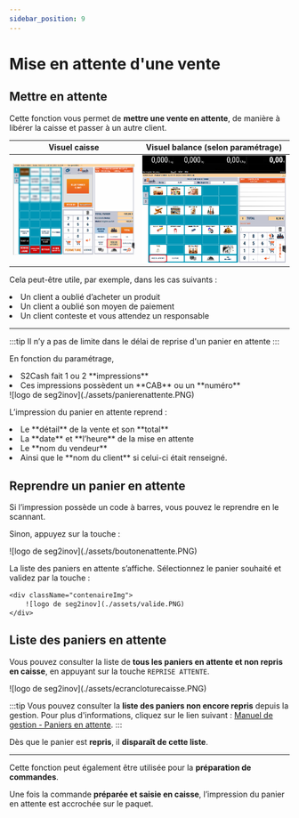 ```yaml
---
sidebar_position: 9
---
```


# Mise en attente d'une vente

## Mettre en attente

Cette fonction vous permet de **mettre une vente en attente**, de manière à libérer la caisse et passer à un autre client.

| Visuel caisse | Visuel balance (selon paramétrage) |
|:-----------:|:-----------:|
|![illustration aspect test](./assets/miseenattente.PNG) | ![illustration aspect test](./assets/balanceattente.PNG)   |

Cela peut-être utile, par exemple, dans les cas suivants : 

<li> Un client a oublié d’acheter un produit </li>
<li> Un client a oublié son moyen de paiement </li>
<li> Un client conteste et vous attendez un responsable </li>

------------------------------

:::tip
Il n’y a pas de limite dans le délai de reprise d'un panier en attente
:::

En fonction du paramétrage, 

<li> S2Cash fait 1 ou 2 **impressions** </li>
<li> Ces impressions possèdent un **CAB** ou un **numéro** </li>

<div className="contenaireImg">
        ![logo de seg2inov](./assets/panierenattente.PNG) 
    </div>

L’impression du panier en attente reprend :

<li> Le **détail** de la vente et son **total** </li>
<li> La **date** et **l’heure** de la mise en attente </li>
<li> Le **nom du vendeur** </li>
<li> Ainsi que le **nom du client** si celui-ci était renseigné. </li>

## Reprendre un panier en attente

Si l’impression possède un code à barres, vous pouvez le reprendre en le scannant. 

Sinon, appuyez sur la touche :

<div className="contenaireImg">
        ![logo de seg2inov](./assets/boutonenattente.PNG) 
    </div>

La liste des paniers en attente s’affiche. Sélectionnez le panier souhaité et validez par la touche : 

    <div className="contenaireImg">
        ![logo de seg2inov](./assets/valide.PNG) 
    </div>

## Liste des paniers en attente

Vous pouvez consulter la liste de **tous les paniers en attente et non repris en caisse**, en appuyant sur la touche ```REPRISE ATTENTE```.

<div className="contenaireImg">
        ![logo de seg2inov](./assets/ecrancloturecaisse.PNG) 
    </div>

:::tip
Vous pouvez consulter la **liste des paniers non encore repris** depuis la gestion. Pour plus d'informations, cliquez sur le lien suivant : [Manuel de gestion - Paniers en attente](https://aide.seg2inov.fr/docs/manuel-gestion/gestion-de-caisse/paniers-en-attente). 
:::

Dès que le panier est **repris**, il **disparaît de cette liste**.

----------------------------------------

Cette fonction peut également être utilisée pour la **préparation de commandes**.

Une fois la commande **préparée et saisie en caisse**, l’impression du panier en attente est accrochée sur le paquet.